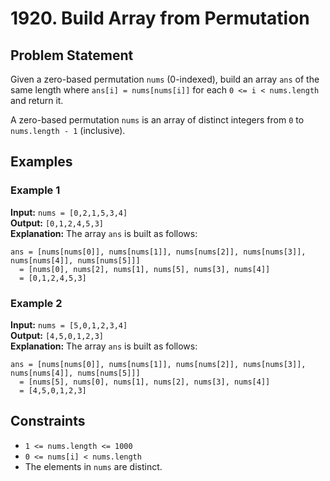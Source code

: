 # 1920. Build Array from Permutation

## Problem Statement

Given a zero-based permutation `nums` (0-indexed), build an array `ans` of the same length where `ans[i] = nums[nums[i]]` for each `0 <= i < nums.length` and return it.

A zero-based permutation `nums` is an array of distinct integers from `0` to `nums.length - 1` (inclusive).

## Examples

### Example 1

**Input:** `nums = [0,2,1,5,3,4]`  
**Output:** `[0,1,2,4,5,3]`  
**Explanation:** The array `ans` is built as follows: 
```
ans = [nums[nums[0]], nums[nums[1]], nums[nums[2]], nums[nums[3]], nums[nums[4]], nums[nums[5]]]
  = [nums[0], nums[2], nums[1], nums[5], nums[3], nums[4]]
  = [0,1,2,4,5,3]
```

### Example 2

**Input:** `nums = [5,0,1,2,3,4]`  
**Output:** `[4,5,0,1,2,3]`  
**Explanation:** The array `ans` is built as follows:
```
ans = [nums[nums[0]], nums[nums[1]], nums[nums[2]], nums[nums[3]], nums[nums[4]], nums[nums[5]]]
  = [nums[5], nums[0], nums[1], nums[2], nums[3], nums[4]]
  = [4,5,0,1,2,3]
```

## Constraints

- `1 <= nums.length <= 1000`
- `0 <= nums[i] < nums.length`
- The elements in `nums` are distinct.